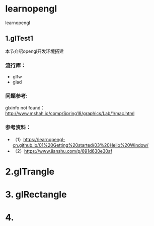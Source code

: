 # learnopengl

learnopengl

## 1.glTest1

本节介绍opengl开发环境搭建

### 流行库：

* glfw  
* glad  

### 问题参考:  

glxinfo not found： http://www.mshah.io/comp/Spring18/graphics/Lab/1/mac.html


### 参考资料：
* （1）https://learnopengl-cn.github.io/01%20Getting%20started/03%20Hello%20Window/  
* （2）https://www.jianshu.com/p/891d630e30af

# 2.glTrangle


# 3. glRectangle


# 4.
